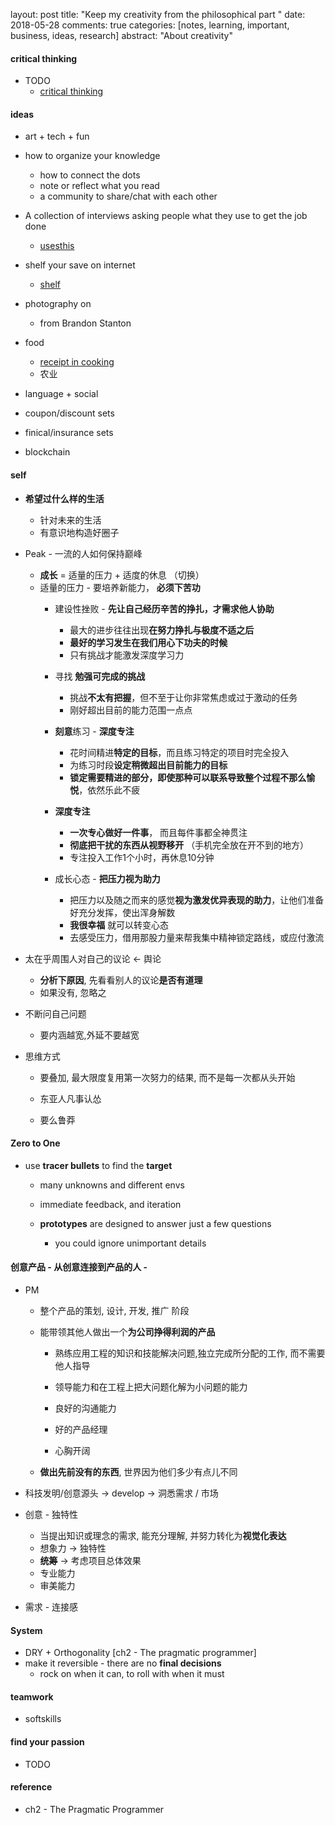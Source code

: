 layout: post
title: "Keep my creativity from the philosophical part "
date: 2018-05-28
comments: true
categories: [notes, learning, important, business, ideas, research]
abstract: "About creativity" 


#### critical thinking  
* TODO  
    - [critical thinking](https://philosophy.hku.hk/think/critical/ct.php)  

#### ideas  
* art + tech + fun   

* how to organize your knowledge  
    - how to connect the dots  
    - note or reflect what you read  
    - a community to share/chat with each other  

* A collection of interviews asking people what they use to get the job done  
    - [usesthis](https://usesthis.com/)

* shelf your save on internet  
    - [shelf](shelf.so)

* photography on <Humans of Hong Kong>  
    - <Humans of New York> from Brandon Stanton  

* food  
    - [receipt in cooking](https://opensource.cooking/)  
    - 农业  

* language + social  

* coupon/discount sets  

* finical/insurance sets  

* blockchain  

#### **self** 
* **希望过什么样的生活**  
    - 针对未来的生活 
    - 有意识地构造好圈子 

* Peak - 一流的人如何保持巅峰 
    - **成长** = 适量的压力 + 适度的休息 （切换）
    - 适量的压力 -  要培养新能力， **必须下苦功** 
        + 建设性挫败 - **先让自己经历辛苦的挣扎，才需求他人协助**  
            - 最大的进步往往出现**在努力挣扎与极度不适之后** 
            - **最好的学习发生在我们用心下功夫的时候** 
            - 只有挑战才能激发深度学习力 

        + 寻找 **勉强可完成的挑战** 
            - 挑战**不太有把握**，但不至于让你非常焦虑或过于激动的任务 
            - 刚好超出目前的能力范围一点点 

        + **刻意**练习 - **深度专注** 
            - 花时间精进**特定的目标**，而且练习特定的项目时完全投入 
            - 为练习时段**设定稍微超出目前能力的目标** 
            - **锁定需要精进的部分，即使那种可以联系导致整个过程不那么愉悦**，依然乐此不疲 

        + **深度专注** 
            - **一次专心做好一件事**， 而且每件事都全神贯注 
            - **彻底把干扰的东西从视野移开** （手机完全放在开不到的地方）
            - 专注投入工作1个小时，再休息10分钟 

        + 成长心态 - **把压力视为助力** 
            - 把压力以及随之而来的感觉**视为激发优异表现的助力**，让他们准备好充分发挥，使出浑身解数 
            - **我很幸福** 就可以转变心态 
            - 去感受压力，借用那股力量来帮我集中精神锁定路线，或应付激流 


* 太在乎周围人对自己的议论 <- 舆论 
    - **分析下原因**, 先看看别人的议论**是否有道理**  
    - 如果没有, 忽略之 

* 不断问自己问题 
    - 要内涵越宽,外延不要越宽 

* 思维方式 
    - 要叠加, 最大限度复用第一次努力的结果, 而不是每一次都从头开始 
    
    - 东亚人凡事认怂 
    - 要么鲁莽 

#### Zero to One 
* use **tracer bullets** to find the **target**  
    - many unknowns and different envs 
    - immediate feedback, and iteration 
    
    - **prototypes** are designed to answer just a few questions 
        + you could ignore unimportant details 


#### 创意产品 - 从创意连接到产品的人 - 

* PM 
    - 整个产品的策划, 设计, 开发, 推广 阶段 
    - 能带领其他人做出一个**为公司挣得利润的产品** 
        + 熟练应用工程的知识和技能解决问题,独立完成所分配的工作, 而不需要他人指导 
        + 领导能力和在工程上把大问题化解为小问题的能力 
        + 良好的沟通能力 
      
        + 好的产品经理 
        + 心胸开阔 
      
    - **做出先前没有的东西**, 世界因为他们多少有点儿不同 
    
   
* 科技发明/创意源头 -> develop -> 洞悉需求 / 市场  
  
* 创意 - 独特性 
    - 当提出知识或理念的需求, 能充分理解, 并努力转化为**视觉化表达**  
    - 想象力 -> 独特性 
    - **统筹** -> 考虑项目总体效果
    - 专业能力  
    - 审美能力 
    
* 需求 - 连接感 

#### System 
* DRY + Orthogonality [ch2 - The pragmatic programmer] 
* make it reversible - there are no **final decisions**  
    - rock on when it can, to roll with when it must 

#### teamwork 
* softskills  
    
#### find your passion 
* TODO  

#### reference 
* ch2 - The Pragmatic Programmer  
